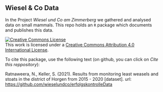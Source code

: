 ## Wiesel & Co Data 

In the Project *Wiesel und Co am Zimmerberg* we gathered and analysed data on 
small mammals. This repo holds an `R` package which documents and publishes this 
data. 


<a rel="license" href="http://creativecommons.org/licenses/by/4.0/"><img alt="Creative Commons License" style="border-width:0" src="https://i.creativecommons.org/l/by/4.0/88x31.png" /></a><br />This work is licensed under a <a rel="license" href="http://creativecommons.org/licenses/by/4.0/">Creative Commons Attribution 4.0 International License</a>.

To cite this package, use the following text (on github, you can click on *Cite this reppository*):

Ratnaweera, N., Keller, S. (2021). Results from monitoring least weasels 
and stoats in the district of Horgen from 2015 - 2020 [dataset]. url: 
https://github.com/wieselundco/erfolgskontrolleData

